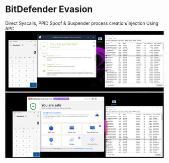 # BitDefender Evasion

Direct Syscalls, PPID Spoof & Suspender process creation/injection Using APC
![](https://github.com/ZwNagi/BitDefenderEvasion/blob/main/gravityzone.png?raw=true)
![](https://github.com/ZwNagi/BitDefenderEvasion/blob/main/BitDefAV.png?raw=true)
